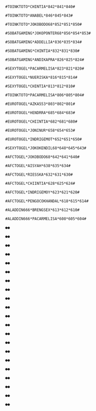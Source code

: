 ```
#TOINKTOTO*CHINTIA*842*841*840#
```

```
#TOINKTOTO*ANABEL*846*845*843#
```

```
#TOINKTOTO*JOKOBODO68*852*851*850#
```

```
#SOBATGAMING*JOKOPONTER68*856*854*853#
```

```
#SOBATGAMING*ADDELLIA*836*835*834#
```

```
#SOBATGAMING*CHINTIA*832*831*830#
```

```
#SOBATGAMING*ANDIKAPRA*826*825*824#
```

```
#SEXYTOGEL*PACARMELISA*823*821*820#
```

```
#SEXYTOGEL*NUERISKA*816*815*814#
```

```
#SEXYTOGEL*CHINTIA*813*812*810#
```

```
#TOINKTOTO*PACARMELISA*806*805*804#
```

```
#EUROTOGEL*AZKA553*803*802*801#
```

```
#EUROTOGEL*HENDRRA*685*684*683#
```

```
#EUROTOGEL*CHIINTIA*682*681*680#
```

```
#EUROTOGEL*JONINUR*658*654*653#
```

```
#EUROTOGEL*INDRIGEMOT*652*651*650#
```

```
#SEXYTOGEL*JOKOKENDIL68*648*645*643#
```

```
#AFCTOGEL*JOKOBODO68*642*641*640#
```

```
#AFCTOGEL*AISYAH*638*635*634#
```


```
#AFCTOGEL*RIESSKA*632*631*630#
```

```
#AFCTOGEL*CHIINTIA*628*625*624#
```
```
#AFCTOGEL*INDRIGEMOY*623*621*620#
```

```
#AFCTOGEL*PENGOCOKHANDAL*618*615*614#
```

```
#ALADDIN666*BRENGSEX*613*612*610#
```

```
#ALADDIN666*PACARMELISA*608*605*604#
```

```
●●
```

```
●●
```

```
●●
```

```
●●
```

```
●●
```

```
●●
```

```
●●
```

```
●●
```

```
●●
```

```
●●
```

```
●●
```

```
●●
```

```
●●
```

```
●●
```

```
●●
```

```
●●
```

```
●●
```

```
●●
```

```
●●
```

```
●●
```

```
●●
```

